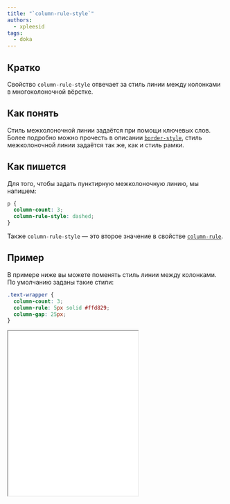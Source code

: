 ```yaml
---
title: "`column-rule-style`"
authors:
  - xpleesid
tags:
  - doka
---
```


## Кратко

Свойство `column-rule-style` отвечает за стиль линии между колонками в многоколоночной вёрстке.

## Как понять

Стиль межколоночной линии задаётся при помощи ключевых слов. Более подробно можно прочесть в описании [`border-style`](/css/border-style), стиль межколоночной линии задаётся так же, как и стиль рамки.

## Как пишется

Для того, чтобы задать пунктирную межколоночную линию, мы напишем:

```css
p {
  column-count: 3;
  column-rule-style: dashed;
}
```

Также `column-rule-style` — это второе значение в свойстве [`column-rule`](/css/column-rule).

## Пример

В примере ниже вы можете поменять стиль линии между колонками. По умолчанию заданы такие стили:

```css
.text-wrapper {
  column-count: 3;
  column-rule: 5px solid #ffd829;
  column-gap: 25px;
}
```

<iframe title="Варианты значений column-rule-style" src="demos/multiple-values/" height="380"></iframe>
